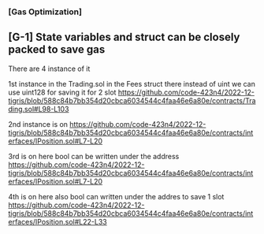 ### [Gas Optimization]

## [G-1] State variables and struct can be closely packed to save gas

There are 4 instance of it

1st instance in the Trading.sol in the Fees struct 
there instead of uint we can use uint128 for saving it for 2 slot 
https://github.com/code-423n4/2022-12-tigris/blob/588c84b7bb354d20cbca6034544c4faa46e6a80e/contracts/Trading.sol#L98-L103

2nd instance is on
https://github.com/code-423n4/2022-12-tigris/blob/588c84b7bb354d20cbca6034544c4faa46e6a80e/contracts/interfaces/IPosition.sol#L7-L20

3rd is on  here bool can be written under the address 
https://github.com/code-423n4/2022-12-tigris/blob/588c84b7bb354d20cbca6034544c4faa46e6a80e/contracts/interfaces/IPosition.sol#L7-L20

4th is on here also bool can written under the addres to save 1 slot 
https://github.com/code-423n4/2022-12-tigris/blob/588c84b7bb354d20cbca6034544c4faa46e6a80e/contracts/interfaces/IPosition.sol#L22-L33


